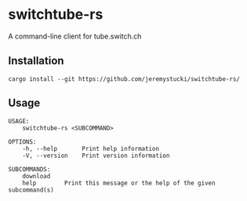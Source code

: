 # switchtube-rs

A command-line client for tube.switch.ch

## Installation

```
cargo install --git https://github.com/jeremystucki/switchtube-rs/
```

## Usage

```
USAGE:
    switchtube-rs <SUBCOMMAND>

OPTIONS:
    -h, --help       Print help information
    -V, --version    Print version information

SUBCOMMANDS:
    download    
    help        Print this message or the help of the given subcommand(s)
```

